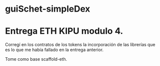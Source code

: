 # guiSchet-simpleDex
Entrega ETH KIPU modulo 4.
=======


Corregí en los contratos de los tokens la incorporación de las librerías que es lo que me había fallado en la entrega anterior. 

Tome como base scaffold-eth.
